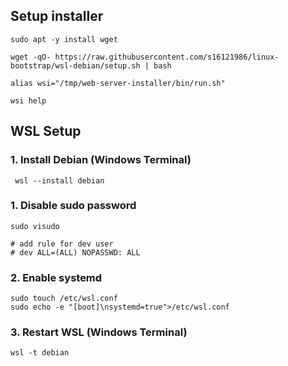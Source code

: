 ## Setup installer

```shell
sudo apt -y install wget

wget -qO- https://raw.githubusercontent.com/s16121986/linux-bootstrap/wsl-debian/setup.sh | bash

alias wsi="/tmp/web-server-installer/bin/run.sh"

wsi help
```

## WSL Setup

### 1. Install Debian (Windows Terminal)

```shell
 wsl --install debian
```

### 1. Disable sudo password

```shell
sudo visudo

# add rule for dev user
# dev ALL=(ALL) NOPASSWD: ALL
```

### 2. Enable systemd

```shell
sudo touch /etc/wsl.conf
sudo echo -e "[boot]\nsystemd=true">/etc/wsl.conf
```

### 3. Restart WSL (Windows Terminal)

```shell
wsl -t debian
```
